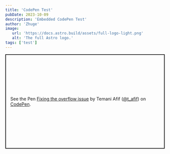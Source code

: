 ```yaml
---
title: 'CodePen Test'
pubDate: 2023-10-09
description: 'Embedded CodePen Test'
author: 'Zhuge'
image:
   url: 'https://docs.astro.build/assets/full-logo-light.png'
   alt: 'The full Astro logo.'
tags: ['test']
---
```


<p class="codepen" data-height="300" data-default-tab="html,result" data-slug-hash="mdoLRVr" data-user="t_afif" style="height: 300px; box-sizing: border-box; display: flex; align-items: center; justify-content: center; border: 2px solid; margin: 1em 0; padding: 1em;">
  <span>See the Pen <a href="https://codepen.io/t_afif/pen/mdoLRVr">
  Fixing the overflow issue</a> by Temani Afif (<a href="https://codepen.io/t_afif">@t_afif</a>)
  on <a href="https://codepen.io">CodePen</a>.</span>
</p>
<script async src="https://cpwebassets.codepen.io/assets/embed/ei.js"></script>
